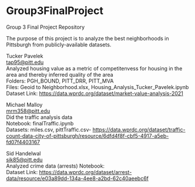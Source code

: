   # Group3FinalProject  
  Group 3 Final Project Repository  

  The purpose of this project is to analyze the best neighborhoods in Pittsburgh from publicly-available datasets.  

  Tucker Pavelek  
  tap95@pitt.edu  
  Analyzed housing value as a metric of competitenvess for housing in the area and thereby inferred quality of the area  
  Folders: PGH_BOUND, PITT_DRR, PITT_MVA  
  Files: Geoid to Neighborhood.xlsx, Housing_Analysis_Tucker_Pavelek.ipynb  
  Dataset Link: https://data.wprdc.org/dataset/market-value-analysis-2021  

  Michael Malloy  
  mrm358@pitt.edu  
  Did the traffic analysis data  
  Notebook: finalTraffic.ipynb  
  Datasets: miles.csv, pittTraffic.csv- https://data.wprdc.org/dataset/traffic-count-data-city-of-pittsburgh/resource/6dfd4f8f-cbf5-4917-a5eb-fd07f4403167  

  Sid Handelwal  
  sik85@pitt.edu  
  Analyzed crime data (arrests)
  Notebook:  
  Dataset Link: https://data.wprdc.org/dataset/arrest-data/resource/e03a89dd-134a-4ee8-a2bd-62c40aeebc6f  

